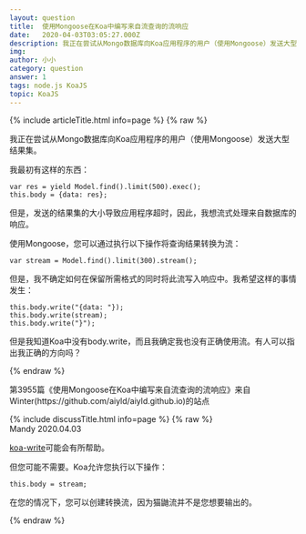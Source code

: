 ```yaml
---
layout: question
title:  使用Mongoose在Koa中编写来自流查询的流响应
date:   2020-04-03T03:05:27.000Z
description: 我正在尝试从Mongo数据库向Koa应用程序的用户（使用Mongoose）发送大型结果集。我最初有这样的东西：var res = yield Mo...
img: 
author: 小小
category: question
answer: 1
tags: node.js KoaJS
topic: KoaJS
---
```

<div class="article-root">
  <div class="article">
    {% include articleTitle.html info=page %}
    {% raw %}
    <div class="article-content"><p><font style="vertical-align: inherit;"><font style="vertical-align: inherit;">我正在尝试从Mongo数据库向Koa应用程序的用户（使用Mongoose）发送大型结果集。</font></font></p>

<p><font style="vertical-align: inherit;"><font style="vertical-align: inherit;">我最初有这样的东西：</font></font></p>

<pre><code>var res = yield Model.find().limit(500).exec();<font></font>
this.body = {data: res};<font></font>
</code></pre>

<p><font style="vertical-align: inherit;"><font style="vertical-align: inherit;">但是，发送的结果集的大小导致应用程序超时，因此，我想流式处理来自数据库的响应。</font></font></p>

<p><font style="vertical-align: inherit;"><font style="vertical-align: inherit;">使用Mongoose，您可以通过执行以下操作将查询结果转换为流：</font></font></p>

<pre><code>var stream = Model.find().limit(300).stream();
</code></pre>

<p><font style="vertical-align: inherit;"><font style="vertical-align: inherit;">但是，我不确定如何在保留所需格式的同时将此流写入响应中。</font><font style="vertical-align: inherit;">我希望这样的事情发生：</font></font></p>

<pre><code>this.body.write("{data: "});<font></font>
this.body.write(stream);<font></font>
this.body.write("}");<font></font>
</code></pre>

<p><font style="vertical-align: inherit;"><font style="vertical-align: inherit;">但是我知道Koa中没有body.write，而且我确定我也没有正确使用流。</font><font style="vertical-align: inherit;">有人可以指出我正确的方向吗？</font></font></p></div>
    {% endraw %}
  </div>
  <p class="winter_mark">第3955篇《使用Mongoose在Koa中编写来自流查询的流响应》来自Winter(https://github.com/aiyld/aiyld.github.io)的站点</p>
  <div class="discuss-wrapper">
    {% include discussTitle.html info=page %}
    {% raw %}
    <div class="discuss-item">
        <div class="discuss-parent">
          <div class="discuss-meta">
            <span class="discuss-user">Mandy</span>
            <span class="discuss-time">2020.04.03</span>
          </div>
          <div class="discuss-comment"><p><a href="https://www.npmjs.com/package/koa-write" rel="noreferrer"><font style="vertical-align: inherit;"><font style="vertical-align: inherit;">koa-write</font></font></a><font style="vertical-align: inherit;"><font style="vertical-align: inherit;">可能会有所帮助。</font></font></p>

<p><font style="vertical-align: inherit;"><font style="vertical-align: inherit;">但您可能不需要。</font><font style="vertical-align: inherit;">Koa允许您执行以下操作：</font></font></p>

<pre><code>this.body = stream;
</code></pre>

<p><font style="vertical-align: inherit;"><font style="vertical-align: inherit;">在您的情况下，您可以创建转换流，因为猫鼬流并不是您想要输出的。</font></font></p></div>
        </div></div>
    {% endraw %}
  </div>
<div>
